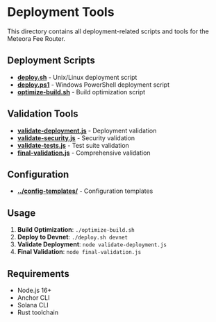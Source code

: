# Deployment Tools

This directory contains all deployment-related scripts and tools for the Meteora Fee Router.

## Deployment Scripts

- **[deploy.sh](deploy.sh)** - Unix/Linux deployment script
- **[deploy.ps1](deploy.ps1)** - Windows PowerShell deployment script
- **[optimize-build.sh](optimize-build.sh)** - Build optimization script

## Validation Tools

- **[validate-deployment.js](validate-deployment.js)** - Deployment validation
- **[validate-security.js](validate-security.js)** - Security validation
- **[validate-tests.js](validate-tests.js)** - Test suite validation
- **[final-validation.js](final-validation.js)** - Comprehensive validation

## Configuration

- **[../config-templates/](../config-templates/)** - Configuration templates

## Usage

1. **Build Optimization**: `./optimize-build.sh`
2. **Deploy to Devnet**: `./deploy.sh devnet`
3. **Validate Deployment**: `node validate-deployment.js`
4. **Final Validation**: `node final-validation.js`

## Requirements

- Node.js 16+
- Anchor CLI
- Solana CLI
- Rust toolchain
